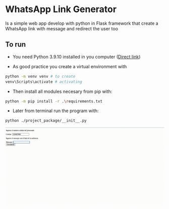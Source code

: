 # WhatsApp Link Generator

Is a simple web app develop with python in Flask framework that create a WhatsApp link with message and redirect the user too

## To run

* You need Python 3.9.10 installed in you computer ([Direct link](https://www.python.org/downloads/release/python-3910/))

* As good practice you create a virtual environment with

```Bash
python -m venv venv # to create
venv\Scripts\activate # activating
```

* Then install all modules necesary from pip with:

```Bash
python -m pip install -r .\requirements.txt
```

* Later from terminal run the program with:

```Bash
python ./project_package/__init__.py
```

![alt](assets/demo.gif)
